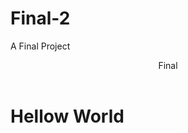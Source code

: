 # Final-2
A Final Project
<html>
<header>Final</header>
<body>
<h1>Hellow World</h1>
</body>
</html>
